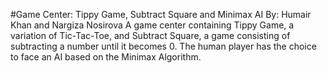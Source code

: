 #Game Center: Tippy Game, Subtract Square and Minimax AI
By: Humair Khan and Nargiza Nosirova
A game center containing Tippy Game, a variation of Tic-Tac-Toe, and Subtract Square, a game consisting of subtracting a number until it becomes 0. The human player has the choice to face an AI based on the Minimax Algorithm.
